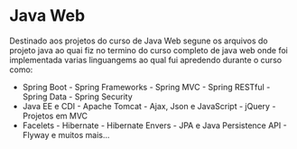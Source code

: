 # Java Web
Destinado aos projetos do curso de Java Web
segune os arquivos do projeto java ao quai fiz no termino do curso completo de java web
onde foi implementada varias linguangems ao qual fui apredendo durante o curso como:
- Spring Boot - Spring Frameworks - Spring MVC - Spring RESTful - Spring Data - Spring Security 
- Java EE e CDI - Apache Tomcat - Ajax, Json e JavaScript - jQuery - Projetos em MVC 
- Facelets - Hibernate - Hibernate Envers - JPA e Java Persistence API - Flyway e muitos mais...
